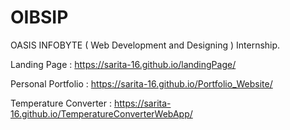 # OIBSIP
OASIS INFOBYTE ( Web Development and Designing ) Internship.



Landing Page : https://sarita-16.github.io/landingPage/

Personal Portfolio : https://sarita-16.github.io/Portfolio_Website/

Temperature Converter : https://sarita-16.github.io/TemperatureConverterWebApp/
